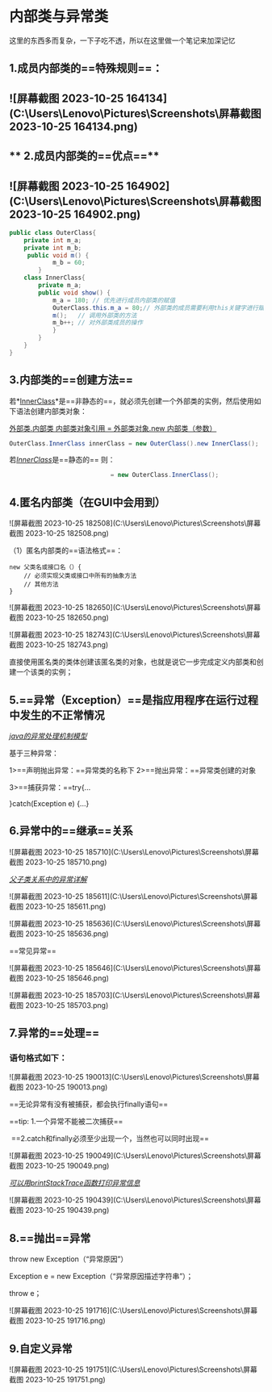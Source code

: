 # 内部类与异常类

这里的东西多而复杂，一下子吃不透，所以在这里做一个笔记来加深记忆

## **1.成员内部类的==特殊规则==：**

## ![屏幕截图 2023-10-25 164134](C:\Users\Lenovo\Pictures\Screenshots\屏幕截图 2023-10-25 164134.png)

## ** 2.成员内部类的==优点==**



## ![屏幕截图 2023-10-25 164902](C:\Users\Lenovo\Pictures\Screenshots\屏幕截图 2023-10-25 164902.png)

```java
public class OuterClass{
    private int m_a;
    private int m_b;
     public void m() { 
            m_b = 60;
        }
    class InnerClass{
        private m_a;
        public void show() {
            m_a = 180; // 优先进行成员内部类的赋值
            OuterClass.this.m_a = 80;// 外部类的成员需要利用this关键字进行赋值
            m();   // 调用外部类的方法
            m_b++; // 对外部类成员的操作
            }
        }
    }
}
```

## **3.内部类的==创建方法==**

若*<u>InnerClass</u>*是==非静态的==，就必须先创建一个外部类的实例，然后使用如下语法创建内部类对象：

<u>外部类.内部类   内部类对象引用 = 外部类对象.new 内部类（参数）</u>

```java
OuterClass.InnerClass innerClass = new OuterClass().new InnerClass();
```

若<u>*InnerClass*</u>是==静态的== 则：

```java
                            = new OuterClass.InnerClass();
```

##  **4.匿名内部类**（在GUI中会用到）

![屏幕截图 2023-10-25 182508](C:\Users\Lenovo\Pictures\Screenshots\屏幕截图 2023-10-25 182508.png)

（1）匿名内部类的==语法格式==：

```
new 父类名或接口名（）{
	// 必须实现父类或接口中所有的抽象方法
	// 其他方法
}
```

![屏幕截图 2023-10-25 182650](C:\Users\Lenovo\Pictures\Screenshots\屏幕截图 2023-10-25 182650.png)

![屏幕截图 2023-10-25 182743](C:\Users\Lenovo\Pictures\Screenshots\屏幕截图 2023-10-25 182743.png)

直接使用匿名类的类体创建该匿名类的对象，也就是说它一步完成定义内部类和创建一个该类的实例；

## **5.==异常（Exception）==是指应用程序在运行过程中发生的不正常情况**

<u>*java的异常处理机制模型*</u>

基于三种异常：

1>==声明抛出异常：==异常类的名称下 2>==抛出异常：==异常类创建的对象

3>==捕获异常：==try{...

}catch(Exception e) {...}

##  **6.异常中的==继承==关系**

![屏幕截图 2023-10-25 185710](C:\Users\Lenovo\Pictures\Screenshots\屏幕截图 2023-10-25 185710.png)

<u>*父子类关系中的异常详解*</u>

![屏幕截图 2023-10-25 185611](C:\Users\Lenovo\Pictures\Screenshots\屏幕截图 2023-10-25 185611.png)

![屏幕截图 2023-10-25 185636](C:\Users\Lenovo\Pictures\Screenshots\屏幕截图 2023-10-25 185636.png)

==常见异常==

![屏幕截图 2023-10-25 185646](C:\Users\Lenovo\Pictures\Screenshots\屏幕截图 2023-10-25 185646.png)

![屏幕截图 2023-10-25 185703](C:\Users\Lenovo\Pictures\Screenshots\屏幕截图 2023-10-25 185703.png)

 ## 7.异常的==处理==

### 语句格式如下：

![屏幕截图 2023-10-25 190013](C:\Users\Lenovo\Pictures\Screenshots\屏幕截图 2023-10-25 190013.png)

==无论异常有没有被捕获，都会执行finally语句==

==tip: 1.一个异常不能被二次捕获==

​            ==2.catch和finally必须至少出现一个，当然也可以同时出现==

![屏幕截图 2023-10-25 190049](C:\Users\Lenovo\Pictures\Screenshots\屏幕截图 2023-10-25 190049.png)

<u>*可以用printStackTrace函数打印异常信息*</u>

![屏幕截图 2023-10-25 190439](C:\Users\Lenovo\Pictures\Screenshots\屏幕截图 2023-10-25 190439.png)

## 8.==抛出==异常

throw new Exception（“异常原因”）

Exception e = new Exception（“异常原因描述字符串”）；

throw e；

![屏幕截图 2023-10-25 191716](C:\Users\Lenovo\Pictures\Screenshots\屏幕截图 2023-10-25 191716.png)

## 9.自定义异常

![屏幕截图 2023-10-25 191751](C:\Users\Lenovo\Pictures\Screenshots\屏幕截图 2023-10-25 191751.png)
